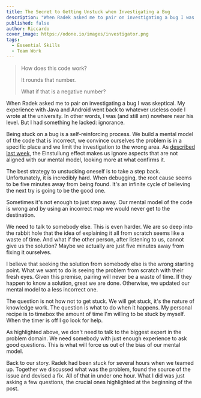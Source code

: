 ```yaml
---
title: The Secret to Getting Unstuck when Investigating a Bug
description: "When Radek asked me to pair on investigating a bug I was skeptical. But I had something he lacked: ignorance."
published: false
author: Riccardo
cover_image: https://odone.io/images/investigator.png
tags:
  - Essential Skills
  - Team Work
---
```


> How does this code work?
>
> It rounds that number.
>
> What if that is a negative number?

When Radek asked me to pair on investigating a bug I was skeptical. My experience with Java and Android went back to whatever useless code I wrote at the university. In other words, I was (and still am) nowhere near his level. But I had something he lacked: ignorance.

Being stuck on a bug is a self-reinforcing process. We build a mental model of the code that is incorrect, we convince ourselves the problem is in a specific place and we limit the investigation to the wrong area. As [described last week](https://odone.io/posts/2020-06-26-why-good-solutions-block-better-ones.html), the Einstullung effect makes us ignore aspects that are not aligned with our mental model, looking more at what confirms it.

The best strategy to unstucking oneself is to take a step back. Unfortunately, it is incredibly hard. When debugging, the root cause seems to be five minutes away from being found. It's an infinite cycle of believing the next try is going to be the good one.

Sometimes it's not enough to just step away. Our mental model of the code is wrong and by using an incorrect map we would never get to the destination.

We need to talk to somebody else. This is even harder. We are so deep into the rabbit hole that the idea of explaining it all from scratch seems like a waste of time. And what if the other person, after listening to us, cannot give us the solution? Maybe we actually are just five minutes away from fixing it ourselves.

I believe that seeking the solution from somebody else is the wrong starting point. What we want to do is seeing the problem from scratch with their fresh eyes. Given this premise, pairing will never be a waste of time. If they happen to know a solution, great we are done. Otherwise, we updated our mental model to a less incorrect one.

The question is not how not to get stuck. We will get stuck, it's the nature of knowledge work. The question is what to do when it happens. My personal recipe is to timebox the amount of time I'm willing to be stuck by myself. When the timer is off I go look for help.

As highlighted above, we don't need to talk to the biggest expert in the problem domain. We need somebody with just enough experience to ask good questions. This is what will force us out of the bias of our mental model.

Back to our story. Radek had been stuck for several hours when we teamed up. Together we discussed what was the problem, found the source of the issue and devised a fix. All of that in under one hour. What I did was just asking a few questions, the crucial ones highlighted at the beginning of the post.
